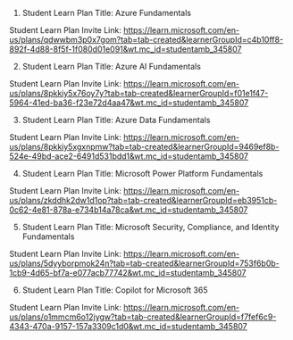 
1. Student Learn Plan Title: Azure Fundamentals

Student Learn Plan Invite Link:  https://learn.microsoft.com/en-us/plans/qdwwbm3p0x7gom?tab=tab-created&learnerGroupId=c4b10ff8-892f-4d88-8f5f-1f080d01e091&wt.mc_id=studentamb_345807


2. Student Learn Plan Title: Azure AI Fundamentals

Student Learn Plan Invite Link:  https://learn.microsoft.com/en-us/plans/8pkkiy5x76oy7y?tab=tab-created&learnerGroupId=f01e1f47-5964-41ed-ba36-f23e72d4aa47&wt.mc_id=studentamb_345807


3. Student Learn Plan Title: Azure Data Fundamentals

Student Learn Plan Invite Link:  https://learn.microsoft.com/en-us/plans/8pkkiy5xgxnpmw?tab=tab-created&learnerGroupId=9469ef8b-524e-49bd-ace2-6491d531bdd1&wt.mc_id=studentamb_345807

4. Student Learn Plan Title: Microsoft Power Platform Fundamentals

Student Learn Plan Invite Link:  https://learn.microsoft.com/en-us/plans/zkddhk2dw1d1op?tab=tab-created&learnerGroupId=eb3951cb-0c62-4e81-878a-e734b14a78ca&wt.mc_id=studentamb_345807


5. Student Learn Plan Title: Microsoft Security, Compliance, and Identity Fundamentals

Student Learn Plan Invite Link:  https://learn.microsoft.com/en-us/plans/5dyyborpmok24n?tab=tab-created&learnerGroupId=753f6b0b-1cb9-4d65-bf7a-e077acb77742&wt.mc_id=studentamb_345807

6. Student Learn Plan Title: Copilot for Microsoft 365

Student Learn Plan Invite Link: https://learn.microsoft.com/en-us/plans/o1mmcm6o12jygw?tab=tab-created&learnerGroupId=f7fef6c9-4343-470a-9157-157a3309c1d0&wt.mc_id=studentamb_345807



